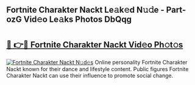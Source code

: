 ## Fortnite Charakter Nackt Le𝚊k𝚎d N𝚞𝚍e - Part-ozG Vid𝚎o Le𝚊ks Photos DbQqg

# <h2><a href="http://fb34y1.evod.top/?m=Fortnite+Charakter+Nackt">🔗 👉🔴 Fortnite Charakter Nackt Vid𝚎o Ph𝚘t𝚘s</a></h2>

[![Fortnite Charakter Nackt N𝚞d𝚎s](https://i.imgur.com/8V9OHl7.gif)](http://fb34y1.evod.top/?m=Fortnite+Charakter+Nackt)
Online personality Fortnite Charakter Nackt known for their dance and lifestyle content. Public figures Fortnite Charakter Nackt can use their influence to promote social change. 
